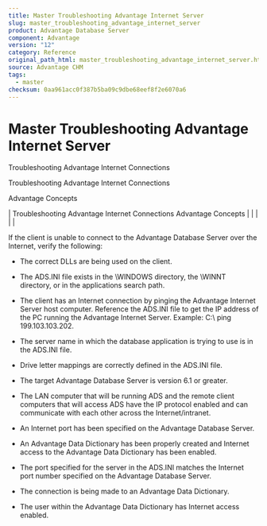 ```yaml
---
title: Master Troubleshooting Advantage Internet Server
slug: master_troubleshooting_advantage_internet_server
product: Advantage Database Server
component: Advantage
version: "12"
category: Reference
original_path_html: master_troubleshooting_advantage_internet_server.htm
source: Advantage CHM
tags:
  - master
checksum: 0aa961acc0f387b5ba09c9dbe68eef8f2e6070a6
---
```


# Master Troubleshooting Advantage Internet Server

Troubleshooting Advantage Internet Connections

Troubleshooting Advantage Internet Connections

Advantage Concepts

| Troubleshooting Advantage Internet Connections  Advantage Concepts |  |  |  |  |

If the client is unable to connect to the Advantage Database Server over the Internet, verify the following:

- The correct DLLs are being used on the client.

- The ADS.INI file exists in the \WINDOWS directory, the \WINNT directory, or in the applications search path.

- The client has an Internet connection by pinging the Advantage Internet Server host computer. Reference the ADS.INI file to get the IP address of the PC running the Advantage Internet Server. Example: C:\ ping 199.103.103.202.

- The server name in which the database application is trying to use is in the ADS.INI file.

- Drive letter mappings are correctly defined in the ADS.INI file.

- The target Advantage Database Server is version 6.1 or greater.

- The LAN computer that will be running ADS and the remote client computers that will access ADS have the IP protocol enabled and can communicate with each other across the Internet/intranet.

- An Internet port has been specified on the Advantage Database Server.

- An Advantage Data Dictionary has been properly created and Internet access to the Advantage Data Dictionary has been enabled.

- The port specified for the server in the ADS.INI matches the Internet port number specified on the Advantage Database Server.

- The connection is being made to an Advantage Data Dictionary.

- The user within the Advantage Data Dictionary has Internet access enabled.
